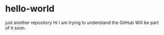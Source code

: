# hello-world
just another repository
Hi I am trying to understand the GitHub 
Will be part of it soon. 

